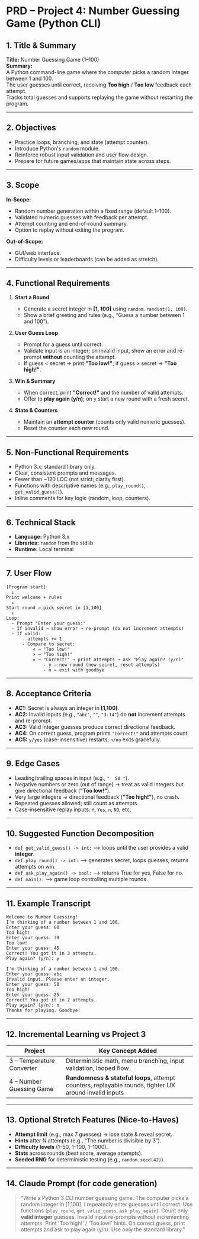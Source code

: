 # PRD – Project 4: Number Guessing Game (Python CLI)

## 1. Title & Summary
**Title:** Number Guessing Game (1–100)  
**Summary:**  
A Python command-line game where the computer picks a random integer between 1 and 100.  
The user guesses until correct, receiving **Too high** / **Too low** feedback each attempt.  
Tracks total guesses and supports replaying the game without restarting the program.

---

## 2. Objectives
- Practice loops, branching, and state (attempt counter).
- Introduce Python's `random` module.
- Reinforce robust input validation and user flow design.
- Prepare for future games/apps that maintain state across steps.

---

## 3. Scope
**In-Scope:**
- Random number generation within a fixed range (default 1–100).
- Validated numeric guesses with feedback per attempt.
- Attempt counting and end-of-round summary.
- Option to replay without exiting the program.

**Out-of-Scope:**
- GUI/web interface.
- Difficulty levels or leaderboards (can be added as stretch).

---

## 4. Functional Requirements
1. **Start a Round**
   - Generate a secret integer in **[1, 100]** using `random.randint(1, 100)`.
   - Show a brief greeting and rules (e.g., “Guess a number between 1 and 100”).

2. **User Guess Loop**
   - Prompt for a guess until correct.
   - Validate input is an integer; on invalid input, show an error and re-prompt **without** counting the attempt.
   - If guess < secret → print **"Too low!"**; if guess > secret → **"Too high!"**.

3. **Win & Summary**
   - When correct, print **"Correct!"** and the number of valid attempts.
   - Offer to **play again (y/n)**; on `y` start a new round with a fresh secret.

4. **State & Counters**
   - Maintain an **attempt counter** (counts only valid numeric guesses).
   - Reset the counter each new round.

---

## 5. Non-Functional Requirements
- Python 3.x; standard library only.
- Clear, consistent prompts and messages.
- Fewer than ~120 LOC (not strict; clarity first).
- Functions with descriptive names (e.g., `play_round()`, `get_valid_guess()`).
- Inline comments for key logic (random, loop, counters).

---

## 6. Technical Stack
- **Language:** Python 3.x
- **Libraries:** `random` from the stdlib
- **Runtime:** Local terminal

---

## 7. User Flow
```
[Program start]
  ↓
Print welcome + rules
  ↓
Start round → pick secret in [1,100]
  ↓
Loop:
  - Prompt "Enter your guess:"
  - If invalid → show error → re-prompt (do not increment attempts)
  - If valid:
      - attempts += 1
      - Compare to secret:
          < → "Too low!"
          > → "Too high!"
          = → "Correct!" → print attempts → ask "Play again? (y/n)"
              - y → new round (new secret, reset attempts)
              - n → exit with goodbye
```

---

## 8. Acceptance Criteria
- **AC1:** Secret is always an integer in **[1,100]**.
- **AC2:** Invalid inputs (e.g., `"abc"`, `""`, `"3.14"`) do **not** increment attempts and re-prompt.
- **AC3:** Valid integer guesses produce correct directional feedback.
- **AC4:** On correct guess, program prints `"Correct!"` and attempts count.
- **AC5:** `y/yes` (case-insensitive) restarts; `n/no` exits gracefully.

---

## 9. Edge Cases
- Leading/trailing spaces in input (e.g., `"  50 "`).
- Negative numbers or zero (out of range) → treat as valid integers but give directional feedback (**"Too low!"**).
- Very large integers → directional feedback (**"Too high!"**), no crash.
- Repeated guesses allowed; still count as attempts.
- Case-insensitive replay inputs: `Y`, `Yes`, `n`, `NO`, etc.

---

## 10. Suggested Function Decomposition
- `def get_valid_guess() -> int:`  ⟶ loops until the user provides a valid **integer**.
- `def play_round() -> int:`       ⟶ generates secret, loops guesses, returns attempts on win.
- `def ask_play_again() -> bool:`   ⟶ returns True for yes, False for no.
- `def main():`                     ⟶ game loop controlling multiple rounds.

---

## 11. Example Transcript
```
Welcome to Number Guessing!
I'm thinking of a number between 1 and 100.
Enter your guess: 60
Too high!
Enter your guess: 30
Too low!
Enter your guess: 45
Correct! You got it in 3 attempts.
Play again? (y/n): y

I'm thinking of a number between 1 and 100.
Enter your guess: abc
Invalid input. Please enter an integer.
Enter your guess: 50
Too high!
Enter your guess: 25
Correct! You got it in 2 attempts.
Play again? (y/n): n
Thanks for playing. Goodbye!
```

---

## 12. Incremental Learning vs Project 3
| Project | Key Concept Added |
|--------|--------------------|
| 3 – Temperature Converter | Deterministic math, menu branching, input validation, looped flow |
| 4 – Number Guessing Game  | **Randomness & stateful loops**, attempt counters, replayable rounds, tighter UX around invalid inputs |

---

## 13. Optional Stretch Features (Nice-to-Haves)
- **Attempt limit** (e.g., max 7 guesses) → lose state & reveal secret.
- **Hints** after N attempts (e.g., “The number is divisible by 3”).
- **Difficulty levels** (1–50, 1–100, 1–1000).
- **Stats** across rounds (best score, average attempts).
- **Seeded RNG** for deterministic testing (e.g., `random.seed(42)`).

---

## 14. Claude Prompt (for code generation)
> "Write a Python 3 CLI number guessing game. The computer picks a random integer in [1,100]. I repeatedly enter guesses until correct. Use functions (`play_round`, `get_valid_guess`, `ask_play_again`). Count only **valid integer** guesses. Invalid input re-prompts without incrementing attempts. Print 'Too high!' / 'Too low!' hints. On correct guess, print attempts and ask to play again (y/n). Use only the standard library."
